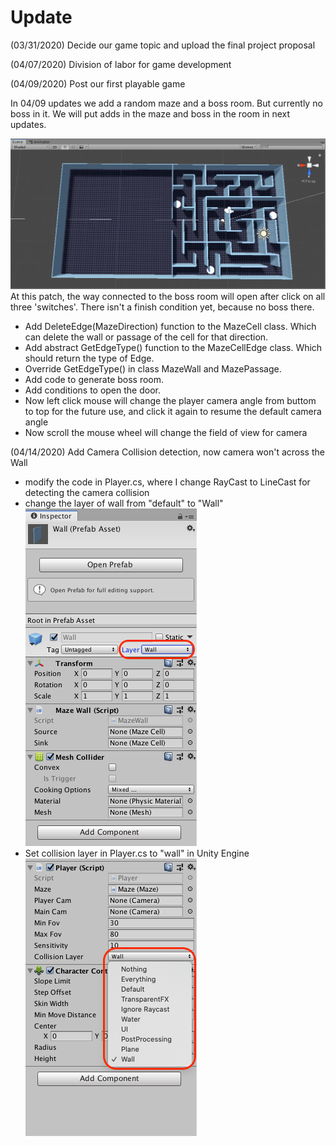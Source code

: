 # Update
(03/31/2020) Decide our game topic and upload the final project proposal

(04/07/2020) Division of labor for game development

(04/09/2020) Post our first playable game

In 04/09 updates we add a random maze and a boss room.  But currently no boss in it. We will put adds in the maze and boss in the room in next updates. 

![map_overview](pic/update1.png) At this patch, the way connected to the boss room will open after click on all three 'switches'. There isn't a finish condition yet, because no boss there. 

* Add DeleteEdge(MazeDirection) function to the MazeCell class. Which can delete the wall or passage of the cell for that direction.
* Add abstract GetEdgeType() function to the MazeCellEdge class. Which should return the type of Edge.
* Override GetEdgeType() in class MazeWall and MazePassage.
* Add code to generate boss room. 
* Add conditions to open the door. 
* Now left click mouse will change the player camera angle from buttom to top for the future use, and click it again to resume the default camera angle
* Now scroll the mouse wheel will change the field of view for camera

(04/14/2020) Add Camera Collision detection, now camera won't across the Wall

+ modify the code in Player.cs, where I change RayCast to LineCast for detecting the camera collision
+ change the layer of wall from "default" to "Wall"<br>
![add_wall_layer](pic/add_wall_layer.png)
+  Set collision layer in Player.cs to "wall" in Unity Engine<br>
 ![set_collision_layer](pic/set_collision_layer.png)
